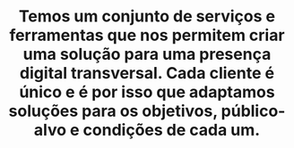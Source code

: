 ---
sectionName: WeAre
smallTitle: Nós somos Red Adviser
title: >-
  Temos um conjunto de serviços e ferramentas que nos permitem criar uma solução para uma presença digital transversal. Cada cliente é único e é por isso que adaptamos soluções para os objetivos, público-alvo e condições de cada um.
textRed: /static/images/texto_red.svg
textAdviser: /static/images/texto_adviser.svg
---